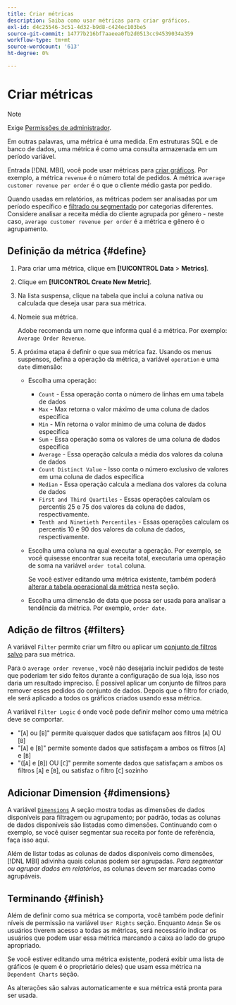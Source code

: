 ```yaml
---
title: Criar métricas
description: Saiba como usar métricas para criar gráficos.
exl-id: d4c25546-3c51-4d32-b9d8-c424ec103be5
source-git-commit: 14777b216bf7aaeea0fb2d0513cc94539034a359
workflow-type: tm+mt
source-wordcount: '613'
ht-degree: 0%

---
```


# Criar métricas

>[!NOTE]
>
>Exige [Permissões de administrador](../../administrator/user-management/user-management.md).

Em outras palavras, uma métrica é uma medida. Em estruturas SQL e de banco de dados, uma métrica é como uma consulta armazenada em um período variável.

Entrada [!DNL MBI], você pode usar métricas para [criar gráficos](../../data-user/reports/ess-rpt-build-visual.md). Por exemplo, a métrica `revenue` é o número total de pedidos. A métrica `average customer revenue per order` é o que o cliente médio gasta por pedido.

Quando usadas em relatórios, as métricas podem ser analisadas por um período específico e [filtrado ou segmentado](../../best-practices/segment-filter.md) por categorias diferentes. Considere analisar a receita média do cliente agrupada por gênero - neste caso, `average customer revenue per order` é a métrica e gênero é o agrupamento.

## Definição da métrica {#define}

1. Para criar uma métrica, clique em **[!UICONTROL Data** > **Metrics]**.

1. Clique em **[!UICONTROL Create New Metric]**.

1. Na lista suspensa, clique na tabela que inclui a coluna nativa ou calculada que deseja usar para sua métrica.

1. Nomeie sua métrica.

   Adobe recomenda um nome que informa qual é a métrica. Por exemplo: `Average Order Revenue`.

1. A próxima etapa é definir o que sua métrica faz. Usando os menus suspensos, defina a operação da métrica, a variável `operation` e uma `date` dimensão:

   * Escolha uma operação:
      * `Count` - Essa operação conta o número de linhas em uma tabela de dados
      * `Max` - Max retorna o valor máximo de uma coluna de dados específica
      * `Min` - Mín retorna o valor mínimo de uma coluna de dados específica
      * `Sum` - Essa operação soma os valores de uma coluna de dados específica
      * `Average` - Essa operação calcula a média dos valores da coluna de dados
      * `Count Distinct Value` - Isso conta o número exclusivo de valores em uma coluna de dados específica
      * `Median` - Essa operação calcula a mediana dos valores da coluna de dados
      * `First and Third Quartiles` - Essas operações calculam os percentis 25 e 75 dos valores da coluna de dados, respectivamente.
      * `Tenth and Ninetieth Percentiles` - Essas operações calculam os percentis 10 e 90 dos valores da coluna de dados, respectivamente.
   * Escolha uma coluna na qual executar a operação. Por exemplo, se você quisesse encontrar sua receita total, executaria uma operação de soma na variável `order total` coluna.

      Se você estiver editando uma métrica existente, também poderá [alterar a tabela operacional da métrica](../../data-analyst/data-warehouse-mgr/change-metric-op-table.md) nesta seção.

   * Escolha uma dimensão de data que possa ser usada para analisar a tendência da métrica. Por exemplo, `order date`.


## Adição de filtros {#filters}

A variável `Filter` permite criar um filtro ou aplicar um [conjunto de filtros salvo](../../data-user/reports/ess-manage-data-filters.md) para sua métrica.

Para o `average order revenue` , você não desejaria incluir pedidos de teste que poderiam ter sido feitos durante a configuração de sua loja, isso nos daria um resultado impreciso. É possível aplicar um conjunto de filtros para remover esses pedidos do conjunto de dados. Depois que o filtro for criado, ele será aplicado a todos os gráficos criados usando essa métrica.

A variável `Filter Logic` é onde você pode definir melhor como uma métrica deve se comportar.

* &quot;\[`A`\] ou \[`B`\]&quot; permite quaisquer dados que satisfaçam aos filtros \[`A`\] OU \[`B`\]
* &quot;\[`A`\] e \[`B`\]&quot; permite somente dados que satisfaçam a ambos os filtros \[`A`\] e \[`B`\]
* &quot;(\[`A`\] e \[`B`\]) OU \[`C`\]&quot; permite somente dados que satisfaçam a ambos os filtros \[`A`\] e \[`B`\], ou satisfaz o filtro \[`C`\] sozinho

## Adicionar Dimension {#dimensions}

A variável [`Dimensions`](../../data-analyst/data-warehouse-mgr/manage-data-dimensions-metrics.md) A seção mostra todas as dimensões de dados disponíveis para filtragem ou agrupamento; por padrão, todas as colunas de dados disponíveis são listadas como dimensões. Continuando com o exemplo, se você quiser segmentar sua receita por fonte de referência, faça isso aqui.

Além de listar todas as colunas de dados disponíveis como dimensões, [!DNL MBI] adivinha quais colunas podem ser agrupadas. *Para segmentar ou agrupar dados em relatórios*, as colunas devem ser marcadas como agrupáveis.

## Terminando {#finish}

Além de definir como sua métrica se comporta, você também pode definir níveis de permissão na variável `User Rights` seção. Enquanto `Admin` Se os usuários tiverem acesso a todas as métricas, será necessário indicar os usuários que podem usar essa métrica marcando a caixa ao lado do grupo apropriado.

Se você estiver editando uma métrica existente, poderá exibir uma lista de gráficos (e quem é o proprietário deles) que usam essa métrica na `Dependent Charts` seção.

As alterações são salvas automaticamente e sua métrica está pronta para ser usada.
